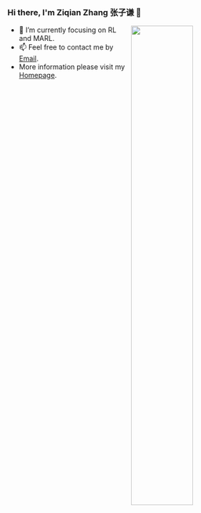 ### Hi there, I'm Ziqian Zhang 张子谦 👋

<!---
zzq-bot/zzq-bot is a ✨ special ✨ repository because its `README.md` (this file) appears on your GitHub profile.
You can click the Preview link to take a look at your changes.
--->
<img align="right" width="50%" src="https://github-readme-stats.vercel.app/api?username=zzq-bot&show_icons=true&count_private=true">

- 🌱 I’m currently focusing on RL and MARL.
- 📫 Feel free to contact me by [Email](475731070@qq.com).
- More information please visit my [Homepage](https://zzq-bot.github.io/).


